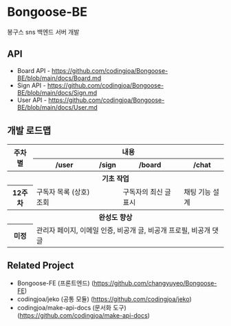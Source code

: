 # Bongoose-BE
봉구스 sns 백엔드 서버 개발

## API
- Board API - https://github.com/codingjoa/Bongoose-BE/blob/main/docs/Board.md
- Sign API - https://github.com/codingjoa/Bongoose-BE/blob/main/docs/Sign.md
- User API - https://github.com/codingjoa/Bongoose-BE/blob/main/docs/User.md

## 개발 로드맵

<table>
  <tr>
    <th rowspan="2">주차별</th>
    <th colspan="4">내용</th>
  </tr>
  <tr>
    <th>/user</th>
    <th>/sign</th>
    <th>/board</th>
    <th>/chat</th>
  </tr>
  <tr>
    <th colspan="5">
      기초 작업
    </th>
  </tr>
  <tr>
    <th>12주차</th>
    <td>구독자 목록 (상호)조회</td>
    <td></td>
    <td>
      구독자의 최신 글 표시
    </td>
    <td>채팅 기능 설계</td>
  </tr>
  <tr>
    <th colspan="5">
      완성도 향상
    </th>
  </tr>
  <tr>
    <th>미정</th>
    <td colspan="4">관리자 페이지, 이메일 인증, 비공개 글, 비공개 프로필, 비공개 댓글</td>
  </tr>
</table>

## Related Project
- Bongoose-FE (프론트엔드) (https://github.com/changyuyeo/Bongoose-FE)
- codingjoa/jeko (공통 모듈) (https://github.com/codingjoa/jeko)
- codingjoa/make-api-docs (문서화 도구) (https://github.com/codingjoa/make-api-docs)
